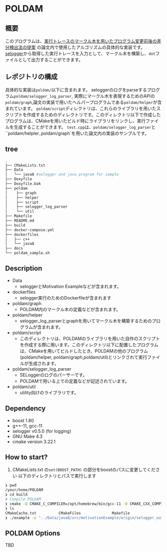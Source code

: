 # POLDAM

## 概要

このプログラムは、[実行トレースのマークル木を用いたプログラム変更前後の差分検出法の提案](https://library.naist.jp/dspace/handle/10061/14739) の論文内で使用したアルゴリズムの具体的な実装です。
[selogger](https://github.com/takashi-ishio/selogger)から取得した実行トレースを入力として、マークル木を構築し、`dot`ファイルとして出力することができます。

## レポジトリの構成
具体的な実装は`poldam/`以下に含まれます。
seloggerのログをparseするプログラム`poldam/selogger_log_parser`, 実際にマークル木を表現するためのAPIの`poldam/graph`,論文の実装で用いたヘルパープログラムである`poldam/helper`が含まれています。
`poldam/script`ディレクトリは、これらのライブラリを用いたスクリプトを作成するためのディレクトリです。このディレクトリ以下で作成したプログラムは、CMakeを用いたビルド時にライブラリをリンクし、実行ファイルを生成することができます。
`test.cpp`は、`poldam/selogger_log_parser`と``poldam/helpler`,`poldam/graph`を用いた論文内の実装のサンプルです。

## tree
```bash
.
├── CMakeLists.txt
├── Data
│   └── java8 #selogger and java program for sample
├── Doxyfile
├── Doxyfile.bak
├── poldam
│    ├── graph
│    ├── helper
│    ├── script
│    ├── selogger_log_parser
│    └── util
├── Makefile
├── README.md
├── build
├── docker-compose.yml
├── dockerfiles
│   ├── c++
│   └── java8
├── docs
└── poldam_sample.sh 
```

## Description
- Data
  - seloggerとMotivation Exampleなどが含まれます。
- dockerfiles
  - selogger実行のためのDockerfileが含まれます
- poldam/graph
  - POLDAM内のマークル木の定義などが含まれます。
- poldam/helper
  - selogger_log_parserとgraphを用いてマークル木を構築するためのプログラムが含まれます。
- poldam/script
  - このディレクトリは、POLDAMのライブラリを用いた自作のスクリプトを作成する際に用います。このディレクトリ以下に配置したプログラムは、CMakeを用いてビルドしたとき、POLDAMの他のプログラム(poldam/helper, poldam/graph,poldam/util)とリンクされて実行ファイルが生成されます。
- poldam/selogger_log_parser
  - SELoggerのログのパーサーです。
  - POLDAMで用いる上での定義などが記述されています。
- poldam/util
  - utility向けのライブラリです。

## Dependency

- boost 1.80
- g++-11, gcc-11
- selogger v0.5.0 (for logging)
- GNU Make 4.3 
- cmake version 3.22.1

## How to start?
1. CMakeLists.txt の`set(BOOST_PATH)` の部分をboostのパスに変更してください
以下のディレクトリとパスで実行します
```bash
❯ pwd
/your/home/POLDAM
❯ cd build
# Compile POLDAM
❯ cmake -D CMAKE_C_COMPILER=/opt/homebrew/bin/gcc-11 -D CMAKE_CXX_COMPILER=/opt/homebrew/bin/g++-11 .. && make
❯ ls
CMakeCache.txt          CMakeFiles              Makefile                cmake_install.cmake     example
❯ ./example -o "../Data/java8/src/motivationExample/origin/selogger_out" -t "../Data/java8/src/motivationExample/target/selogger_out"
```
## POLDAM Options
TBD

